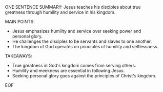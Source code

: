 ONE SENTENCE SUMMARY:
Jesus teaches his disciples about true greatness through humility and service in his kingdom.

MAIN POINTS:
- Jesus emphasizes humility and service over seeking power and personal glory.
- He challenges the disciples to be servants and slaves to one another.
- The kingdom of God operates on principles of humility and selflessness.

TAKEAWAYS:
- True greatness in God's kingdom comes from serving others.
- Humility and meekness are essential in following Jesus.
- Seeking personal glory goes against the principles of Christ's kingdom.

EOF